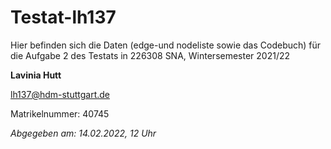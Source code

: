 # Testat-lh137
Hier befinden sich die Daten (edge-und nodeliste sowie das Codebuch) für die Aufgabe 2 des Testats in 226308 SNA, Wintersemester 2021/22

**Lavinia Hutt**

lh137@hdm-stuttgart.de

Matrikelnummer: 40745

*Abgegeben am: 14.02.2022, 12 Uhr*
